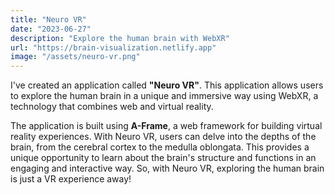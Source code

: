 ```yaml
---
title: "Neuro VR"
date: "2023-06-27"
description: "Explore the human brain with WebXR"
url: "https://brain-visualization.netlify.app"
image: "/assets/neuro-vr.png"
---
```


I've created an application called **"Neuro VR"**. This application allows users to explore the human brain in a unique and immersive way using WebXR, a technology that combines web and virtual reality. 

The application is built using **A-Frame**, a web framework for building virtual reality experiences. With Neuro VR, users can delve into the depths of the brain, from the cerebral cortex to the medulla oblongata. This provides a unique opportunity to learn about the brain's structure and functions in an engaging and interactive way. So, with Neuro VR, exploring the human brain is just a VR experience away!